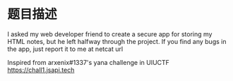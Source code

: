 # 题目描述

I asked my web developer friend to create a secure app for storing my HTML notes, but he left halfway through the project. If you find any bugs in the app, just report it to me at netcat url

Inspired from arxenix#1337's yana challenge in UIUCTF https://chall1.jsapi.tech